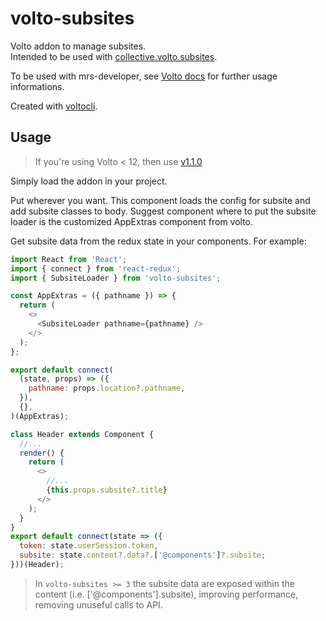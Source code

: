 # volto-subsites

Volto addon to manage subsites.  
Intended to be used with [collective.volto.subsites](https://github.com/collective/collective.volto.subsites/).

To be used with mrs-developer, see [Volto docs](https://docs.voltocms.com/addons/) for further usage informations.

Created with [voltocli](https://github.com/nzambello/voltocli).

## Usage

> If you're using Volto < 12, then use [v1.1.0](https://github.com/collective/volto-subsites/tree/v1.1.0)

Simply load the addon in your project.

Put <SubsiteLoader pathname={this.props.pathname} /> wherever you want. This component loads the config for subsite and add subsite classes to body.
Suggest component where to put the subsite loader is the customized AppExtras component from volto.

Get subsite data from the redux state in your components. For example:

```js
import React from 'React';
import { connect } from 'react-redux';
import { SubsiteLoader } from 'volto-subsites';

const AppExtras = ({ pathname }) => {
  return (
    <>
      <SubsiteLoader pathname={pathname} />
    </>
  );
};

export default connect(
  (state, props) => ({
    pathname: props.location?.pathname,
  }),
  {},
)(AppExtras);
```

```js
class Header extends Component {
  //...
  render() {
    return (
      <>
        //...
        {this.props.subsite?.title}
      </>
    );
  }
}
export default connect(state => ({
  token: state.userSession.token,
  subsite: state.content?.data?.['@components']?.subsite;
}))(Header);
```

> In `volto-subsites >= 3` the subsite data are exposed within the content (i.e. ['@components'].subsite), improving
> performance, removing unuseful calls to API.

